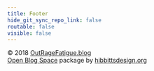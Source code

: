 ```yaml
---
title: Footer
hide_git_sync_repo_link: false
routable: false
visible: false
---
```


© 2018 [OutRageFatigue.blog](http://outragefatigue.blog/)  
[Open Blog Space](http://learn.hibbittsdesign.org/openpublishingspace) package by [hibbittsdesign.org](http://hibbittsdesign.org)  
